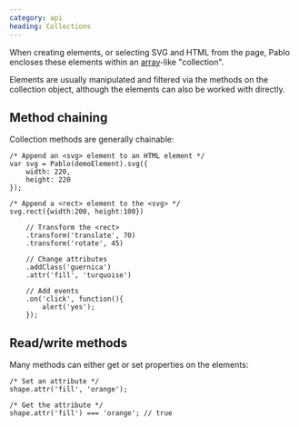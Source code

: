 ```yaml
--- 
category: api
heading: Collections
---
```


When creating elements, or selecting SVG and HTML from the page, Pablo encloses these elements within an [array][array]-like "collection".

Elements are usually manipulated and filtered via the methods on the collection object, although the elements can also be worked with directly.


## Method chaining

<style>
    .run output::selection,
    .run output *::selection,
    .run output::-moz-selection,
    .run output *::-moz-selection {
      background-color:transparent;
    }
</style>

Collection methods are generally chainable:

    /* Append an <svg> element to an HTML element */
    var svg = Pablo(demoElement).svg({
        width: 220,
        height: 220
    });

    /* Append a <rect> element to the <svg> */
    svg.rect({width:200, height:100})

        // Transform the <rect>
        .transform('translate', 70)
        .transform('rotate', 45)

        // Change attributes
        .addClass('guernica')
        .attr('fill', 'turquoise')

        // Add events
        .on('click', function(){
            alert('yes');
        });


## Read/write methods

Many methods can either get or set properties on the elements:

    /* Set an attribute */
    shape.attr('fill', 'orange');

    /* Get the attribute */
    shape.attr('fill') === 'orange'; // true


[array]: https://developer.mozilla.org/en-US/docs/Web/JavaScript/Reference/Global_Objects/Array
